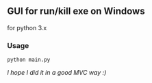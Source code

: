 ## GUI for run/kill exe on Windows

for python 3.x

### Usage

`python main.py`

*I hope I did it in a good MVC way :)*

